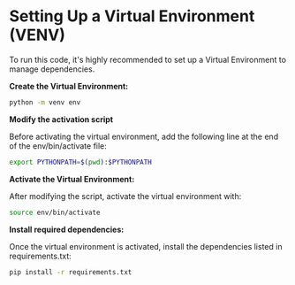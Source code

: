# Setting Up a Virtual Environment (VENV)

To run this code, it's highly recommended to set up a Virtual Environment to manage dependencies.

**Create the Virtual Environment:**

```sh
python -m venv env
```
**Modify the activation script**

Before activating the virtual environment, add the following line at the end of the env/bin/activate file:

```sh
export PYTHONPATH=$(pwd):$PYTHONPATH
```
**Activate the Virtual Environment:**

After modifying the script, activate the virtual environment with:

```sh
source env/bin/activate
```

**Install required dependencies:**

Once the virtual environment is activated, install the dependencies listed in requirements.txt:

```sh
pip install -r requirements.txt
```


